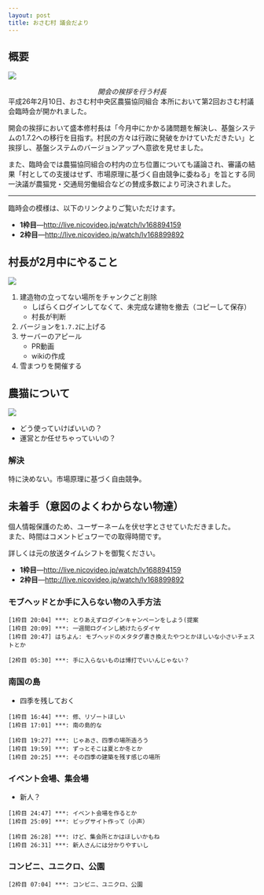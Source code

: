```yaml
---
layout: post
title: おさむ村 議会だより
---
```


## 概要
[![](http://farm4.staticflickr.com/3735/9370019663_0dd81468e5_c.jpg)](http://www.flickr.com/photos/s083027/9370019663/)
<center><i>開会の挨拶を行う村長</i></center>
平成26年2月10日、おさむ村中央区農猫協同組合 本所において第2回おさむ村議会臨時会が開かれました。

開会の挨拶において盛本修村長は「今月中にかかる諸問題を解決し、基盤システムの1.7.2への移行を目指す。村民の方々は行政に発破をかけていただきたい」と挨拶し、基盤システムのバージョンアップへ意欲を見せました。

また、臨時会では農猫協同組合の村内の立ち位置についても議論され、審議の結果「村としての支援はせず、市場原理に基づく自由競争に委ねる」を旨とする同一決議が農猫党・交通局労働組合などの賛成多数により可決されました。

---

臨時会の模様は、以下のリンクよりご覧いただけます。

- **1枠目**―http://live.nicovideo.jp/watch/lv168894159  
- **2枠目**―http://live.nicovideo.jp/watch/lv168899892  

## 村長が2月中にやること
[![](http://farm8.staticflickr.com/7453/12437690365_51ee101c4b_o.png)](http://www.flickr.com/photos/s083027/12437690365/)

1. 建造物の立ってない場所をチャンクごと削除  
    * しばらくログインしてなくて、未完成な建物を撤去（コピーして保存）  
    * 村長が判断  
2. バージョンを`1.7.2`に上げる  
3. サーバーのアピール  
    * PR動画  
    * wikiの作成  
4. 雪まつりを開催する  

## 農猫について
[![](http://farm8.staticflickr.com/7360/9658742785_32397bfcae_c.jpg)](http://www.flickr.com/photos/s083027/9658742785/)

- どう使っていけばいいの？
- 運営とか任せちゃっていいの？

### 解決
特に決めない。市場原理に基づく自由競争。

## 未着手（意図のよくわからない物達）
個人情報保護のため、ユーザーネームを伏せ字とさせていただきました。  
また、時間はコメントビュワーでの取得時間です。

詳しくは元の放送タイムシフトを御覧ください。

- **1枠目**―http://live.nicovideo.jp/watch/lv168894159
- **2枠目**―http://live.nicovideo.jp/watch/lv168899892

### モブヘッドとか手に入らない物の入手方法

```
[1枠目 20:04] ***: とりあえずログインキャンペーンをしよう(提案
[1枠目 20:09] ***: 一週間ログインし続けたらダイヤ
[1枠目 20:47] はちよん: モブヘッドのメタタグ書き換えたやつとかほしいな小さいチェストとか
```
```
[2枠目 05:30] ***: 手に入らないものは博打でいいんじゃない？
```


### 南国の島

- 四季を残しておく  

```
[1枠目 16:44] ***: 修、リゾートほしい
[1枠目 17:01] ***: 南の島的な
```
```
[1枠目 19:27] ***: じゃあさ、四季の場所造ろう
[1枠目 19:59] ***: ずっとそこは夏とか冬とか
[1枠目 20:25] ***: その四季の建築を残す感じの場所
```

### イベント会場、集会場

- 新人？

```
[1枠目 24:47] ***: イベント会場を作るとか
[1枠目 25:09] ***: ビッグサイト作って（小声）
```
```
[1枠目 26:28] ***: けど、集会所とかはほしいかもね
[1枠目 26:31] ***: 新人さんには分かりやすいし
```

### コンビニ、ユニクロ、公園
```
[2枠目 07:04] ***: コンビニ、ユニクロ、公園
```
